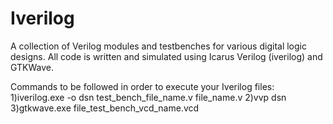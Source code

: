 # Iverilog
A collection of Verilog modules and testbenches for various digital logic designs. All code is written and simulated using Icarus Verilog (iverilog) and GTKWave.

Commands to be followed in order to execute your Iverilog files:
1)iverilog.exe -o dsn test_bench_file_name.v file_name.v
2)vvp dsn
3)gtkwave.exe file_test_bench_vcd_name.vcd

